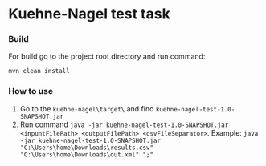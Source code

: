 # Kuehne-Nagel test task

### Build

For build go to the project root directory and run command: 

``mvn clean install``

### How to use

1. Go to the ``kuehne-nagel\target\`` and find ``kuehne-nagel-test-1.0-SNAPSHOT.jar``
2. Run command ``java -jar kuehne-nagel-test-1.0-SNAPSHOT.jar <inpuntFilePath> <outputFilePath> <csvFileSeparator>``. 
 Example: ``java -jar kuehne-nagel-test-1.0-SNAPSHOT.jar "C:\Users\home\Downloads\results.csv" "C:\Users\home\Downloads\out.xml" ";"``
